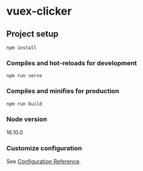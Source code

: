 # vuex-clicker

## Project setup
```
npm install
```

### Compiles and hot-reloads for development
```
npm run serve
```

### Compiles and minifies for production
```
npm run build
```
### Node version
16.10.0

### Customize configuration
See [Configuration Reference](https://cli.vuejs.org/config/).
